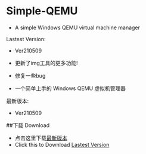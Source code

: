 # Simple-QEMU
 - A simple Windows QEMU virtual machine manager 
 
 Lastest Version:
 
  - Ver210509
  - 更新了img工具的更多功能!
  - 修复一些bug
 
 - 一个简单上手的 Windows QEMU 虚拟机管理器

最新版本:
  - Ver210509

##下载 Download
 - 点击这里下载[最新版本](https://github.com/Reiz-L/Simple-QEMU/releases/tag/Ver210509)
 - Click this to Download [Lastest Version](https://github.com/Reiz-L/Simple-QEMU/releases/tag/Ver210509)
